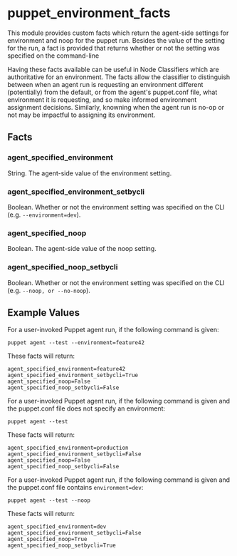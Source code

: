 # puppet_environment_facts

This module provides custom facts which return the agent-side settings for
environment and noop for the puppet run. Besides the value of the setting for
the run, a fact is provided that returns whether or not the setting was
specified on the command-line

Having these facts available can be useful in Node Classifiers which are
authoritative for an environment. The facts allow the classifier to distinguish
between when an agent run is requesting an environment different (potentially)
from the default, or from the agent's puppet.conf file, what environment it is
requesting, and so make informed environment assignment decisions. Similarly,
knowning when the agent run is no-op or not may be impactful to assigning its
environment.

## Facts

### agent_specified_environment

String. The agent-side value of the environment setting.

### agent_specified_environment_setbycli

Boolean. Whether or not the environment setting was specified on the CLI (e.g.
`--environment=dev`).

### agent_specified_noop

Boolean. The agent-side value of the noop setting.

### agent_specified_noop_setbycli

Boolean. Whether or not the environment setting was specified on the CLI (e.g.
`--noop, or --no-noop`).

## Example Values

For a user-invoked Puppet agent run, if the following command is given:

    puppet agent --test --environment=feature42

These facts will return:

    agent_specified_environment=feature42
    agent_specified_environment_setbycli=True
    agent_specified_noop=False
    agent_specified_noop_setbycli=False

For a user-invoked Puppet agent run, if the following command is given and the
puppet.conf file does not specify an environment:

    puppet agent --test

These facts will return:

    agent_specified_environment=production
    agent_specified_environment_setbycli=False
    agent_specified_noop=False
    agent_specified_noop_setbycli=False

For a user-invoked Puppet agent run, if the following command is given and the
puppet.conf file contains `environment=dev`:

    puppet agent --test --noop

These facts will return:

    agent_specified_environment=dev
    agent_specified_environment_setbycli=False
    agent_specified_noop=True
    agent_specified_noop_setbycli=True
